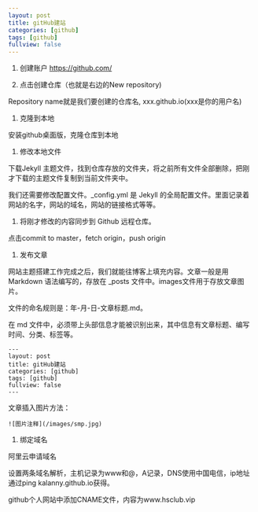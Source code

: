 ```yaml
---
layout: post
title: gitHub建站
categories: [github]
tags: [github]
fullview: false
---
```

1. 创建账户  https://github.com/

1. 点击创建仓库（也就是右边的New repository)

Repository name就是我们要创建的仓库名, xxx.github.io(xxx是你的用户名)

1. 克隆到本地

安装github桌面版，克隆仓库到本地

1. 修改本地文件

下载Jekyll 主题文件，找到仓库存放的文件夹，将之前所有文件全部删除，把刚才下载的主题文件复制到当前文件夹中。

我们还需要修改配置文件。_config.yml 是 Jekyll 的全局配置文件。里面记录着网站的名字，网站的域名，网站的链接格式等等。

1. 将刚才修改的内容同步到 Github 远程仓库。

点击commit to master，fetch origin，push origin

1. 发布文章

网站主题搭建工作完成之后，我们就能往博客上填充内容。文章一般是用 Markdown 语法编写的，存放在 _posts 文件中。images文件用于存放文章图片。

文件的命名规则是：年-月-日-文章标题.md。

在 md 文件中，必须带上头部信息才能被识别出来，其中信息有文章标题、编写时间、分类、标签等。

```
---
layout: post
title: gitHub建站
categories: [github]
tags: [github]
fullview: false
---
```

文章插入图片方法：
```
![图片注释](/images/smp.jpg)
```

1. 绑定域名

阿里云申请域名

设置两条域名解析，主机记录为www和@，A记录，DNS使用中国电信，ip地址通过ping kalanny.github.io获得。

github个人网站中添加CNAME文件，内容为www.hsclub.vip